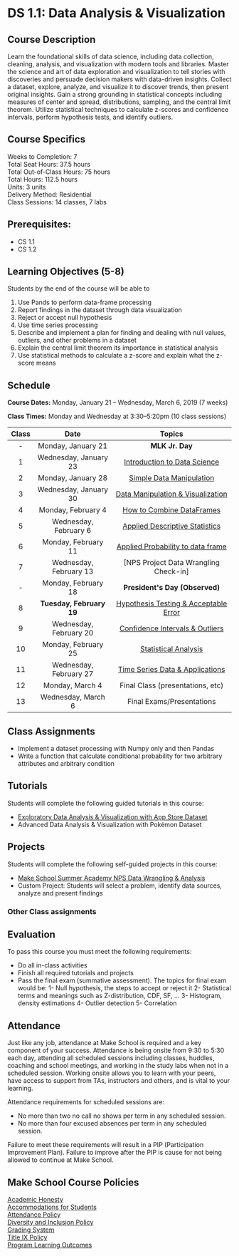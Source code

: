 # DS 1.1: Data Analysis & Visualization

## Course Description

Learn the foundational skills of data science, including data collection, cleaning, analysis, and visualization with modern tools and libraries.
Master the science and art of data exploration and visualization to tell stories with discoveries and persuade decision makers with data-driven insights.
Collect a dataset, explore, analyze, and visualize it to discover trends, then present original insights.
Gain a strong grounding in statistical concepts including measures of center and spread, distributions, sampling, and the central limit theorem.
Utilize statistical techniques to calculate z-scores and confidence intervals, perform hypothesis tests, and identify outliers.

## Course Specifics

Weeks to Completion:  7 <br>
Total Seat Hours:  37.5 hours <br>
Total Out-of-Class Hours: 75 hours <br>
Total Hours: 112.5 hours <br>
Units:  3 units <br>
Delivery Method:  Residential <br>
Class Sessions:  14 classes, 7 labs

## Prerequisites:  

- CS 1.1
- CS 1.2

## Learning Objectives (5-8)

Students by the end of the course will be able to

1. Use Pands to perform data-frame processing
1. Report findings in the dataset through data visualization
1. Reject or accept null hypothesis
1. Use time series processing
1. Describe and implement a plan for finding and dealing with null values, outliers, and other problems in a dataset
1. Explain the central limit theorem its importance in statistical analysis
1. Use statistical methods to calculate a z-score and explain what the z-score means

## Schedule

**Course Dates:** Monday, January 21 – Wednesday, March 6, 2019 (7 weeks)

**Class Times:** Monday and Wednesday at 3:30–5:20pm (10 class sessions)



| Class |          Date          |                 Topics                  |
|:-----:|:----------------------:|:---------------------------------------:|
|  -  | Monday, January 21             | **MLK Jr. Day** |
|  1 | Wednesday, January 23    | [Introduction to Data Science] |
|  2 | Monday, January 28             | [Simple Data Manipulation] |
|  3 |  Wednesday, January 30             | [Data Manipulation & Visualization] |
|  4 | Monday, February 4             | [How to Combine DataFrames] |
|  5 |  Wednesday, February 6             | [Applied Descriptive Statistics] |
|  6 | Monday, February 11             | [Applied Probability to data frame] |
|  7 |  Wednesday, February 13            | [NPS Project Data Wrangling Check-in] |
|  -  | Monday, February 18             | **President's Day (Observed)** |
|  8  | **Tuesday, February 19**             | [Hypothesis Testing & Acceptable Error] |
|  9 |  Wednesday, February 20            | [Confidence Intervals & Outliers] |
|  10 | Monday, February 25             | [Statistical Analysis] |
|  11 |  Wednesday, February 27            | [Time Series Data & Applications] |
|  12 | Monday, March 4             | Final Class (presentations, etc) |
|  13 |  Wednesday, March 6            | Final Exams/Presentations |

[Introduction to Data Science]: Lessons/IntroductiontoDataScience.md
[Simple Data Manipulation]: Lessons/SimpleDataManipulation.md
[Data Manipulation & Visualization]: Lessons/DataManipulationVisualization.md
[How to Combine DataFrames]: Lessons/HowtoCombineDataFrames.md
[Applied Descriptive Statistics]: Lessons/AppliedDescriptiveStatistics.md
[Applied Probability to data frame]: Lessons/AppliedProbabilitytodataframe.md
[Hypothesis Testing & Acceptable Error]: Lessons/HypothesisTesting.md
[Confidence Intervals & Outliers]: Lessons/ConfidenceIntervals.md
[Statistical Analysis]: Lessons/StatisticalAnalysis.md
[Time Series Data & Applications]: Lessons/TimeSeriesData.md

## Class Assignments

- Implement a dataset processing with Numpy only and then Pandas
- Write a function that calculate conditional probability for two arbitrary attributes and arbitrary condition



## Tutorials

Students will complete the following guided tutorials in this course:
- [Exploratory Data Analysis & Visualization with App Store Dataset](http://make.sc/app-store-dataset)
- Advanced Data Analysis & Visualization with Pokémon Dataset


## Projects

Students will complete the following self-guided projects in this course:
- [Make School Summer Academy NPS Data Wrangling & Analysis](http://make.sc/sa-nps-project)
- Custom Project: Students will select a problem, identify data sources, analyze and present findings




### Other Class assignments

## Evaluation
To pass this course you must meet the following requirements:

- Do all in-class activities
- Finish all required tutorials and projects
- Pass the final exam (summative assessment). The topics for final exam would be:
1- Null hypothesis, the steps to accept or reject it
2- Statistical terms and meanings such as Z-distribution, CDF, SF, ...
3- Histogram, density estimations
4- Outlier detection
5- Correlation

## Attendance
Just like any job, attendance at Make School is required and a key component of your success. Attendance is being onsite from 9:30 to 5:30 each day, attending all scheduled sessions including classes, huddles, coaching and school meetings, and working in the study labs when not in a scheduled session. Working onsite allows you to learn with your peers, have access to support from TAs, instructors and others, and is vital to your learning.

Attendance requirements for scheduled sessions are:
- No more than two no call no shows per term in any scheduled session.
- No more than four excused absences per term in any scheduled session.

Failure to meet these requirements will result in a PIP (Participation Improvement Plan).  Failure to improve after the PIP is cause for not being allowed to continue at Make School.


## Make School Course Policies

[Academic Honesty](https://make.sc/academic-honesty)<br>
[Accommodations for Students](https://make.sc/accommodations-for-students)<br>
[Attendance Policy](https://make.sc/attendance-policy)  
[Diversity and Inclusion Policy](https://make.sc/diversity-and-inclusion-policy)<br>
[Grading System](https://make.sc/grading-system)
<br>
[Title IX Policy](https://make.sc/title-ix-policy)<br>
[Program Learning Outcomes](https://make.sc/program-learning-outcomes)
